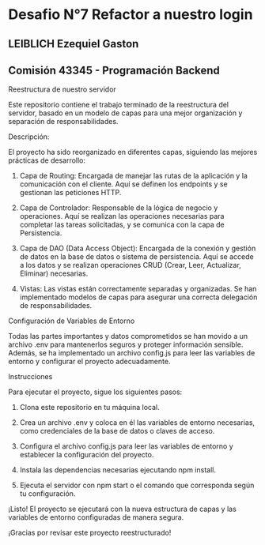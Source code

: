 # Desafio N°7 Refactor a nuestro login

## LEIBLICH Ezequiel Gaston

## Comisión 43345 - Programación Backend


Reestructura de nuestro servidor

Este repositorio contiene el trabajo terminado de la reestructura del servidor, basado en un modelo de capas para una mejor organización y separación de responsabilidades.

Descripción:

El proyecto ha sido reorganizado en diferentes capas, siguiendo las mejores prácticas de desarrollo:

1. Capa de Routing: Encargada de manejar las rutas de la aplicación y la comunicación con el cliente. Aquí se definen los endpoints y se gestionan las peticiones HTTP.

2. Capa de Controlador: Responsable de la lógica de negocio y operaciones. Aquí se realizan las operaciones necesarias para completar las tareas solicitadas, y se comunica con la capa de Persistencia.

3. Capa de DAO (Data Access Object): Encargada de la conexión y gestión de datos en la base de datos o sistema de persistencia. Aquí se accede a los datos y se realizan operaciones CRUD (Crear, Leer, Actualizar, Eliminar) necesarias.

4. Vistas: Las vistas están correctamente separadas y organizadas. Se han implementado modelos de capas para asegurar una correcta delegación de responsabilidades.

Configuración de Variables de Entorno

Todas las partes importantes y datos comprometidos se han movido a un archivo .env para mantenerlos seguros y proteger información sensible. Además, se ha implementado un archivo config.js para leer las variables de entorno y configurar el proyecto adecuadamente.

Instrucciones

Para ejecutar el proyecto, sigue los siguientes pasos:

1. Clona este repositorio en tu máquina local.

2. Crea un archivo .env y coloca en él las variables de entorno necesarias, como credenciales de la base de datos o claves de acceso.

3. Configura el archivo config.js para leer las variables de entorno y establecer la configuración del proyecto.

4. Instala las dependencias necesarias ejecutando npm install.

5. Ejecuta el servidor con npm start o el comando que corresponda según tu configuración.

¡Listo! El proyecto se ejecutará con la nueva estructura de capas y las variables de entorno configuradas de manera segura.

¡Gracias por revisar este proyecto reestructurado!
